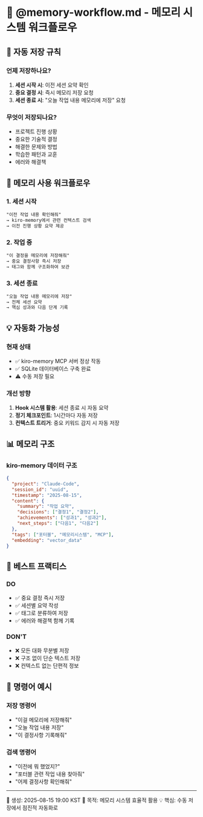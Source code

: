 # 🧠 @memory-workflow.md - 메모리 시스템 워크플로우

## 📝 **자동 저장 규칙**

### **언제 저장하나요?**
1. **세션 시작 시**: 이전 세션 요약 확인
2. **중요 결정 시**: 즉시 메모리 저장 요청
3. **세션 종료 시**: "오늘 작업 내용 메모리에 저장" 요청

### **무엇이 저장되나요?**
- 프로젝트 진행 상황
- 중요한 기술적 결정
- 해결한 문제와 방법
- 학습한 패턴과 교훈
- 에러와 해결책

## 🔄 **메모리 사용 워크플로우**

### **1. 세션 시작**
```markdown
"이전 작업 내용 확인해줘"
→ kiro-memory에서 관련 컨텍스트 검색
→ 이전 진행 상황 요약 제공
```

### **2. 작업 중**
```markdown
"이 결정을 메모리에 저장해줘"
→ 중요 결정사항 즉시 저장
→ 태그와 함께 구조화하여 보관
```

### **3. 세션 종료**
```markdown
"오늘 작업 내용 메모리에 저장"
→ 전체 세션 요약
→ 핵심 성과와 다음 단계 기록
```

## 💡 **자동화 가능성**

### **현재 상태**
- ✅ kiro-memory MCP 서버 정상 작동
- ✅ SQLite 데이터베이스 구축 완료
- ⚠️ 수동 저장 필요

### **개선 방향**
1. **Hook 시스템 활용**: 세션 종료 시 자동 요약
2. **정기 체크포인트**: 1시간마다 자동 저장
3. **컨텍스트 트리거**: 중요 키워드 감지 시 자동 저장

## 📊 **메모리 구조**

### **kiro-memory 데이터 구조**
```json
{
  "project": "Claude-Code",
  "session_id": "uuid",
  "timestamp": "2025-08-15",
  "content": {
    "summary": "작업 요약",
    "decisions": ["결정1", "결정2"],
    "achievements": ["성과1", "성과2"],
    "next_steps": ["다음1", "다음2"]
  },
  "tags": ["포터블", "메모리시스템", "MCP"],
  "embedding": "vector_data"
}
```

## 🎯 **베스트 프랙티스**

### **DO**
- ✅ 중요 결정 즉시 저장
- ✅ 세션별 요약 작성
- ✅ 태그로 분류하여 저장
- ✅ 에러와 해결책 함께 기록

### **DON'T**
- ❌ 모든 대화 무분별 저장
- ❌ 구조 없이 단순 텍스트 저장
- ❌ 컨텍스트 없는 단편적 정보

## 🔧 **명령어 예시**

### **저장 명령어**
- "이걸 메모리에 저장해줘"
- "오늘 작업 내용 저장"
- "이 결정사항 기록해줘"

### **검색 명령어**
- "이전에 뭐 했었지?"
- "포터블 관련 작업 내용 찾아줘"
- "어제 결정사항 확인해줘"

---
📅 생성: 2025-08-15 19:00 KST
🎯 목적: 메모리 시스템 효율적 활용
💡 핵심: 수동 저장에서 점진적 자동화로